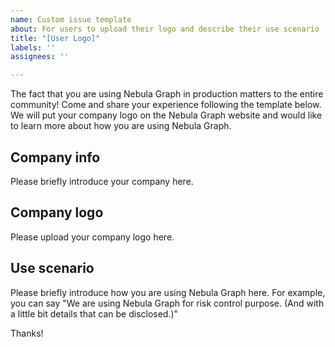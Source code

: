```yaml
---
name: Custom issue template
about: For users to upload their logo and describe their use scenario
title: "[User Logo]"
labels: ''
assignees: ''

---
```


The fact that you are using Nebula Graph in production matters to the entire community! Come and share your experience following the template below. We will put your company logo on the Nebula Graph website and would like to learn more about how you are using Nebula Graph.

## Company info
Please briefly introduce your company here.

## Company logo
Please upload your company logo here.

## Use scenario
Please briefly introduce how you are using Nebula Graph here. For example, you can say "We are using Nebula Graph for risk control purpose. (And with a little bit details that can be disclosed.)"

Thanks!
